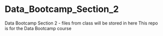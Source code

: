 # Data_Bootcamp_Section_2
Data Bootcamp Section 2 - files from class will be stored in here
This repo is for the Data Bootcamp course 
